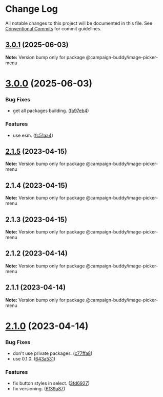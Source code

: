 # Change Log

All notable changes to this project will be documented in this file.
See [Conventional Commits](https://conventionalcommits.org) for commit guidelines.

## [3.0.1](https://github.com/Campaign-Buddy/campaign-buddy-packages/compare/v3.0.0...v3.0.1) (2025-06-03)

**Note:** Version bump only for package @campaign-buddy/image-picker-menu

# [3.0.0](https://github.com/Campaign-Buddy/campaign-buddy-packages/compare/v2.1.5...v3.0.0) (2025-06-03)

### Bug Fixes

- get all packages building. ([fa97eb4](https://github.com/Campaign-Buddy/campaign-buddy-packages/commit/fa97eb46c6d90a32344c224082646b067049761f))

### Features

- use esm. ([fc51aa4](https://github.com/Campaign-Buddy/campaign-buddy-packages/commit/fc51aa47a266d1f766a4a7ad125b1643d1b9893c))

## [2.1.5](https://github.com/Campaign-Buddy/campaign-buddy-packages/compare/v2.1.4...v2.1.5) (2023-04-15)

**Note:** Version bump only for package @campaign-buddy/image-picker-menu

## 2.1.4 (2023-04-15)

**Note:** Version bump only for package @campaign-buddy/image-picker-menu

## 2.1.3 (2023-04-15)

**Note:** Version bump only for package @campaign-buddy/image-picker-menu

## 2.1.2 (2023-04-14)

**Note:** Version bump only for package @campaign-buddy/image-picker-menu

## 2.1.1 (2023-04-14)

**Note:** Version bump only for package @campaign-buddy/image-picker-menu

# [2.1.0](https://github.com/Campaign-Buddy/campaign-buddy-packages/compare/v0.1.0...v2.1.0) (2023-04-14)

### Bug Fixes

- don't use private packages. ([c77ffa8](https://github.com/Campaign-Buddy/campaign-buddy-packages/commit/c77ffa86af7fd5a96338f2a9793572b94844d8af))
- use 0.1.0. ([643a531](https://github.com/Campaign-Buddy/campaign-buddy-packages/commit/643a53115d365fc4523a22e018a8db0c009510be))

### Features

- fix button styles in select. ([3fd6927](https://github.com/Campaign-Buddy/campaign-buddy-packages/commit/3fd69272473f3d33fa4196ef4ec33ad56e05279f))
- fix versioning. ([6f39a87](https://github.com/Campaign-Buddy/campaign-buddy-packages/commit/6f39a87b85365175f175e177d4f4ca3edd20b2e8))

